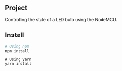 <h2>Project</h2>

Controlling the state of a LED bulb using the NodeMCU.


<h2>Install</h2>

```bash
# Using npm
npm install
```
```
# Using yarn
yarn install
```
